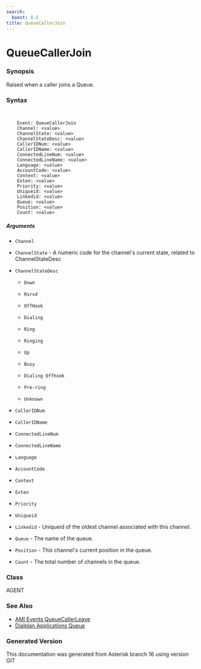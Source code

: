 ```yaml
---
search:
  boost: 0.5
title: QueueCallerJoin
---
```


# QueueCallerJoin

### Synopsis

Raised when a caller joins a Queue.

### Syntax


```


    Event: QueueCallerJoin
    Channel: <value>
    ChannelState: <value>
    ChannelStateDesc: <value>
    CallerIDNum: <value>
    CallerIDName: <value>
    ConnectedLineNum: <value>
    ConnectedLineName: <value>
    Language: <value>
    AccountCode: <value>
    Context: <value>
    Exten: <value>
    Priority: <value>
    Uniqueid: <value>
    Linkedid: <value>
    Queue: <value>
    Position: <value>
    Count: <value>

```
##### Arguments


* `Channel`

* `ChannelState` - A numeric code for the channel's current state, related to ChannelStateDesc<br>

* `ChannelStateDesc`

    * `Down`

    * `Rsrvd`

    * `OffHook`

    * `Dialing`

    * `Ring`

    * `Ringing`

    * `Up`

    * `Busy`

    * `Dialing Offhook`

    * `Pre-ring`

    * `Unknown`

* `CallerIDNum`

* `CallerIDName`

* `ConnectedLineNum`

* `ConnectedLineName`

* `Language`

* `AccountCode`

* `Context`

* `Exten`

* `Priority`

* `Uniqueid`

* `Linkedid` - Uniqueid of the oldest channel associated with this channel.<br>

* `Queue` - The name of the queue.<br>

* `Position` - This channel's current position in the queue.<br>

* `Count` - The total number of channels in the queue.<br>

### Class

AGENT
### See Also

* [AMI Events QueueCallerLeave](/Asterisk_16_Documentation/API_Documentation/AMI_Events/QueueCallerLeave)
* [Dialplan Applications Queue](/Asterisk_16_Documentation/API_Documentation/Dialplan_Applications/Queue)


### Generated Version

This documentation was generated from Asterisk branch 16 using version GIT 